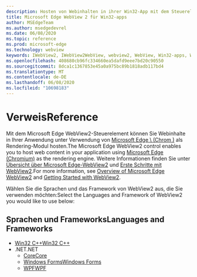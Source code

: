 ```yaml
---
description: Hosten von Webinhalten in ihrer Win32-App mit dem Steuerelement "Microsoft Edge WebView 2"
title: Microsoft Edge WebView 2 für Win32-apps
author: MSEdgeTeam
ms.author: msedgedevrel
ms.date: 06/08/2020
ms.topic: reference
ms.prod: microsoft-edge
ms.technology: webview
keywords: IWebView2, IWebView2WebView, webview2, WebView, Win32-apps, Win32, Edge, ICoreWebView2, ICoreWebView2Controller, Browser-Steuerelement, Edge-HTML
ms.openlocfilehash: 408680cb96fc334660ea5dafd9eee7bd20c90550
ms.sourcegitcommit: 8dca1c1367853e45a0a975bc89b1818adb117bd4
ms.translationtype: MT
ms.contentlocale: de-DE
ms.lasthandoff: 06/08/2020
ms.locfileid: "10698183"
---
```

# <span data-ttu-id="5aa7e-104">Verweis</span><span class="sxs-lookup"><span data-stu-id="5aa7e-104">Reference</span></span>

<span data-ttu-id="5aa7e-105">Mit dem Microsoft Edge WebView2-Steuerelement können Sie Webinhalte in Ihrer Anwendung unter Verwendung von [Microsoft Edge \ (Chrom \)](https://www.microsoftedgeinsider.com) als Rendering-Modul hosten.</span><span class="sxs-lookup"><span data-stu-id="5aa7e-105">The Microsoft Edge WebView2 control enables you to host web content in your application using [Microsoft Edge \(Chromium\)](https://www.microsoftedgeinsider.com) as the rendering engine.</span></span>  <span data-ttu-id="5aa7e-106">Weitere Informationen finden Sie unter [Übersicht über Microsoft Edge-WebView2](./index.md) und [Erste Schritte mit WebView2](gettingstarted/win32.md).</span><span class="sxs-lookup"><span data-stu-id="5aa7e-106">For more information, see [Overview of Microsoft Edge WebView2](./index.md) and [Getting Started with WebView2](gettingstarted/win32.md).</span></span>

<span data-ttu-id="5aa7e-107">Wählen Sie die Sprachen und das Framework von WebView2 aus, die Sie verwenden möchten:</span><span class="sxs-lookup"><span data-stu-id="5aa7e-107">Select the Languages and Framework of WebView2 you would like to use below:</span></span>

## <span data-ttu-id="5aa7e-108">Sprachen und Frameworks</span><span class="sxs-lookup"><span data-stu-id="5aa7e-108">Languages and Frameworks</span></span>

* [<span data-ttu-id="5aa7e-109">Win32 C++</span><span class="sxs-lookup"><span data-stu-id="5aa7e-109">Win32 C++</span></span>](reference/win32/0-9-538-reference-webview2.md)
* <span data-ttu-id="5aa7e-110">.NET</span><span class="sxs-lookup"><span data-stu-id="5aa7e-110">.NET</span></span>
  * [<span data-ttu-id="5aa7e-111">Core</span><span class="sxs-lookup"><span data-stu-id="5aa7e-111">Core</span></span>](reference/dotnet/0-9-538-reference-webview2.md)
  * [<span data-ttu-id="5aa7e-112">Windows Forms</span><span class="sxs-lookup"><span data-stu-id="5aa7e-112">Windows Forms</span></span>](reference/winforms/0-9-515-reference-webview2.md)
  * [<span data-ttu-id="5aa7e-113">WPF</span><span class="sxs-lookup"><span data-stu-id="5aa7e-113">WPF</span></span>](reference/wpf/0-9-515-reference-webview2.md)
